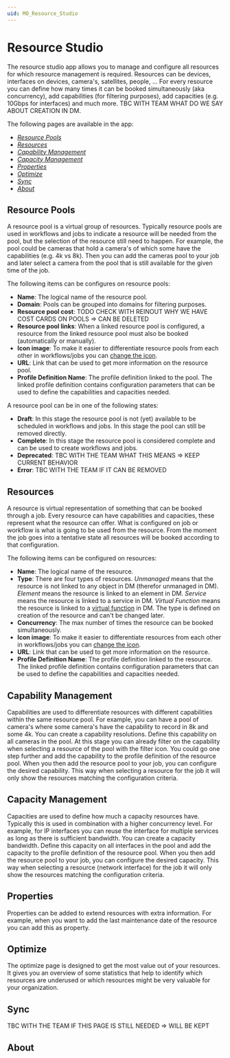 ```yaml
---
uid: MO_Resource_Studio
---
```


# Resource Studio

The resource studio app allows you to manage and configure all resources for which resource management is required. Resources can be devices, interfaces on devices, camera's, satellites, people, ... For every resource you can define how many times it can be booked simultaneously (aka concurrency), add capabilities (for filtering purposes), add capacities (e.g. 10Gbps for interfaces) and much more. TBC WITH TEAM WHAT DO WE SAY ABOUT CREATION IN DM.

The following pages are available in the app:

- [*Resource Pools*](#resource-pools)
- [*Resources*](#resources)
- [*Capability Management*](#capability-management)
- [*Capacity Management*](#capacity-management)
- [*Properties*](#properties)
- [*Optimize*](#optimize)
- [*Sync*](#sync)
- [*About*](#about)

## Resource Pools

A resource pool is a virtual group of resources. Typically resource pools are used in workflows and jobs to indicate a resource will be needed from the pool, but the selection of the resource still need to happen. For example, the pool could be cameras that hold a camera's of which some have the capabilities (e.g. 4k vs 8k). Then you can add the cameras pool to your job and later select a camera from the pool that is still available for the given time of the job.

The following items can be configures on resource pools:

- **Name**: The logical name of the resource pool.
- **Domain**: Pools can be grouped into domains for filtering purposes.
- **Resource pool cost**: TODO CHECK WITH REINOUT WHY WE HAVE COST CARDS ON POOLS => CAN BE DELETED
- **Resource pool links**: When a linked resource pool is configured, a resource from the linked resource pool must also be booked (automatically or manually).
- **Icon image**: To make it easier to differentiate resource pools from each other in workflows/jobs you can [change the icon](xref:MO_RS_Changing_Icons).
- **URL**: Link that can be used to get more information on the resource pool.
- **Profile Definition Name**: The profile definition linked to the pool. The linked profile definition contains configuration parameters that can be used to define the capabilities and capacities needed.

A resource pool can be in one of the following states:

- **Draft**: In this stage the resource pool is not (yet) available to be scheduled in workflows and jobs. In this stage the pool can still be removed directly.
- **Complete**: In this stage the resource pool is considered complete and can be used to create workflows and jobs.
- **Deprecated**: TBC WITH THE TEAM WHAT THIS MEANS => KEEP CURRENT BEHAVIOR
- **Error**: TBC WITH THE TEAM IF IT CAN BE REMOVED

## Resources

A resource is virtual representation of something that can be booked through a job. Every resource can have capabilities and capacities, these represent what the resource can offer. What is configured on job or workflow is what is going to be used from the resource. From the moment the job goes into a tentative state all resources will be booked according to that configuration.

The following items can be configured on resources:

- **Name**: The logical name of the resource.
- **Type**: There are four types of resources. *Unmanaged* means that the resource is not linked to any object in DM (therefor unmanaged in DM). *Element* means the resource is linked to an element in DM. *Service* means the resource is linked to a service in DM. *Virtual Function* means the resource is linked to a [virtual function](xref:implementing_function_srm) in DM. The type is defined on creation of the resource and can't be changed later.
- **Concurrency**: The max number of times the resource can be booked simultaneously.
- **Icon image**: To make it easier to differentiate resources from each other in workflows/jobs you can [change the icon](xref:RS_Changing_Icons).
- **URL**: Link that can be used to get more information on the resource.
- **Profile Definition Name**: The profile definition linked to the resource. The linked profile definition contains configuration parameters that can be used to define the capabilities and capacities needed.

## Capability Management

Capabilities are used to differentiate resources with different capabilities within the same resource pool. For example, you can have a pool of camera's where some camera's have the capability to record in 8k and some 4k. You can create a capability resolutions. Define this capability on all cameras in the pool. At this stage you can already filter on the capability when selecting a resource of the pool with the filter icon. You could go one step further and add the capability to the profile definition of the resource pool. When you then add the resource pool to your job, you can configure the desired capability. This way when selecting a resource for the job it will only show the resources matching the configuration criteria.

## Capacity Management

Capacities are used to define how much a capacity resources have. Typically this is used in combination with a higher concurrency level. For example, for IP interfaces you can reuse the interface for multiple services as long as there is sufficient bandwidth. You can create a capacity bandwidth. Define this capacity on all interfaces in the pool and add the capacity to the profile definition of the resource pool. When you then add the resource pool to your job, you can configure the desired capacity. This way when selecting a resource (network interface) for the job it will only show the resources matching the configuration criteria.

## Properties

Properties can be added to extend resources with extra information. For example, when you want to add the last maintenance date of the resource you can add this as property.

## Optimize

The optimize page is designed to get the most value out of your resources. It gives you an overview of some statistics that help to identify which resources are underused or which resources might be very valuable for your organization.

## Sync

TBC WITH THE TEAM IF THIS PAGE IS STILL NEEDED => WILL BE KEPT

## About
